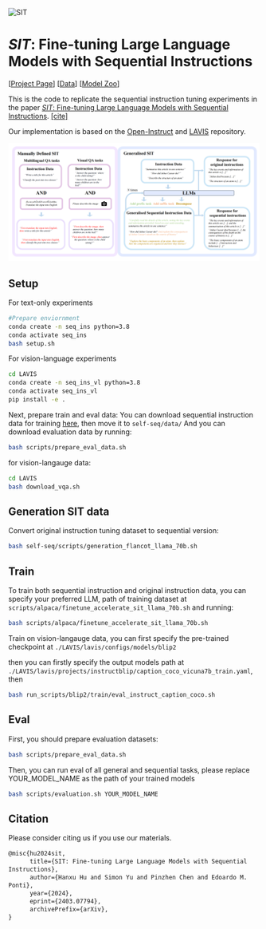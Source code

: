 ![SIT](sit_logo.jpg)
# *SIT*: Fine-tuning Large Language Models with Sequential Instructions


 [[Project Page](https://seqit.github.io/)] [[Data](https://huggingface.co/collections/HanxuHU/sequential-instruction-datasets-667687a3aacacf620e3cf857)] [[Model Zoo](https://huggingface.co/collections/HanxuHU/seqinst-models-667536ee1192e834e9ae02d2)]

This is the code to replicate the sequential instruction tuning experiments in the paper [*SIT*: Fine-tuning Large Language Models with Sequential Instructions](https://arxiv.org/pdf/2403.07794). [[cite]](#citation)

Our implementation is based on the [Open-Instruct](https://github.com/allenai/open-instruct) and [LAVIS](https://github.com/salesforce/LAVIS/tree/main) repository.

![SIT](mainfig_preprint.jpg)

## Setup

For text-only experiments
```bash
#Prepare enviornment
conda create -n seq_ins python=3.8
conda activate seq_ins
bash setup.sh
```

For vision-language experiments
```bash
cd LAVIS
conda create -n seq_ins_vl python=3.8
conda activate seq_ins_vl
pip install -e .
```

Next, prepare train and eval data:
You can download sequential instruction data for training [here](https://huggingface.co/datasets/EdinburghNLP/SeqIns), then move it to `self-seq/data/`
And you can download evaluation data by running:
```bash
bash scripts/prepare_eval_data.sh
```
for vision-langauge data:
```bash
cd LAVIS
bash download_vqa.sh
```
## Generation SIT data
Convert original instruction tuning dataset to sequential version:

```bash
bash self-seq/scripts/generation_flancot_llama_70b.sh
```

## Train
To train both sequential instruction and original instruction data, you can specify your preferred LLM, path of training dataset at `scripts/alpaca/finetune_accelerate_sit_llama_70b.sh` and running:
```bash
bash scripts/alpaca/finetune_accelerate_sit_llama_70b.sh
```

Train on vision-langauge data, you can first specify the pre-trained checkpoint at `./LAVIS/lavis/configs/models/blip2`

then you can firstly specify the output models path at `./LAVIS/lavis/projects/instructblip/caption_coco_vicuna7b_train.yaml`, then 
```bash
bash run_scripts/blip2/train/eval_instruct_caption_coco.sh
```
## Eval
First, you should prepare evaluation datasets:

```bash
bash scripts/prepare_eval_data.sh
```

Then, you can run eval of all general and sequential tasks, please replace YOUR_MODEL_NAME as the path of your trained models

```bash
bash scripts/evaluation.sh YOUR_MODEL_NAME
```


## Citation
Please consider citing us if you use our materials.
```
@misc{hu2024sit,
      title={SIT: Fine-tuning Large Language Models with Sequential Instructions}, 
      author={Hanxu Hu and Simon Yu and Pinzhen Chen and Edoardo M. Ponti},
      year={2024},
      eprint={2403.07794},
      archivePrefix={arXiv},
}
```


